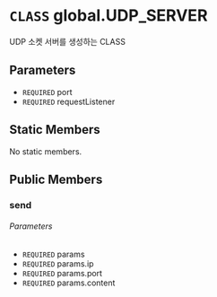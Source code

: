 # `CLASS` global.UDP_SERVER
UDP 소켓 서버를 생성하는 CLASS

## Parameters
* `REQUIRED` port 
* `REQUIRED` requestListener 

## Static Members
No static members.

## Public Members

### send
###### Parameters
* `REQUIRED` params
* `REQUIRED` params.ip
* `REQUIRED` params.port
* `REQUIRED` params.content
